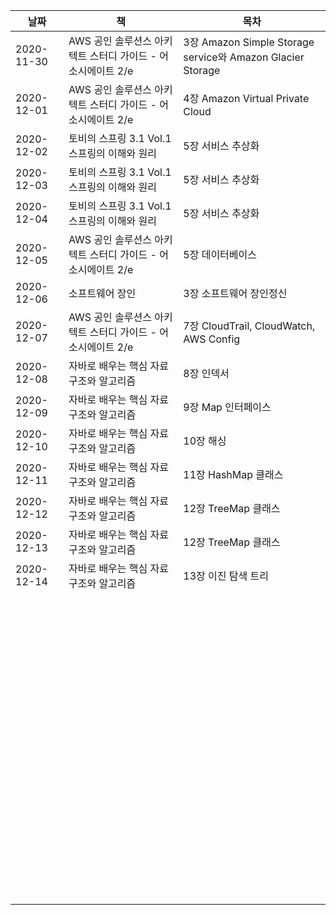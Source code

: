 | 날짜       | 책                                                          | 목차                                                       |
| ---------- | ----------------------------------------------------------- | ---------------------------------------------------------- |
| 2020-11-30 | AWS 공인 솔루션스 아키텍트 스터디 가이드 - 어소시에이트 2/e | 3장 Amazon Simple Storage service와 Amazon Glacier Storage |
| 2020-12-01 | AWS 공인 솔루션스 아키텍트 스터디 가이드 - 어소시에이트 2/e | 4장 Amazon Virtual Private Cloud                           |
| 2020-12-02 | 토비의 스프링 3.1 Vol.1 스프링의 이해와 원리                | 5장 서비스 추상화                                          |
| 2020-12-03 | 토비의 스프링 3.1 Vol.1 스프링의 이해와 원리                | 5장 서비스 추상화                                          |
| 2020-12-04 | 토비의 스프링 3.1 Vol.1 스프링의 이해와 원리                | 5장 서비스 추상화                                          |
| 2020-12-05 | AWS 공인 솔루션스 아키텍트 스터디 가이드 - 어소시에이트 2/e | 5장 데이터베이스                                           |
| 2020-12-06 | 소프트웨어 장인                                             | 3장 소프트웨어 장인정신                                    |
| 2020-12-07 | AWS 공인 솔루션스 아키텍트 스터디 가이드 - 어소시에이트 2/e | 7장 CloudTrail, CloudWatch, AWS Config                     |
| 2020-12-08 | 자바로 배우는 핵심 자료구조와 알고리즘                      | 8장 인덱서                                                 |
| 2020-12-09 | 자바로 배우는 핵심 자료구조와 알고리즘                      | 9장 Map 인터페이스                                         |
| 2020-12-10 | 자바로 배우는 핵심 자료구조와 알고리즘                      | 10장 해싱                                                  |
| 2020-12-11 | 자바로 배우는 핵심 자료구조와 알고리즘                      | 11장 HashMap 클래스                                        |
| 2020-12-12 | 자바로 배우는 핵심 자료구조와 알고리즘                      | 12장 TreeMap 클래스                                        |
| 2020-12-13 | 자바로 배우는 핵심 자료구조와 알고리즘                      | 12장 TreeMap 클래스                                        |
| 2020-12-14 | 자바로 배우는 핵심 자료구조와 알고리즘                      | 13장 이진 탐색 트리                                        |
|            |                                                             |                                                            |
|            |                                                             |                                                            |
|            |                                                             |                                                            |
|            |                                                             |                                                            |
|            |                                                             |                                                            |
|            |                                                             |                                                            |
|            |                                                             |                                                            |
|            |                                                             |                                                            |
|            |                                                             |                                                            |
|            |                                                             |                                                            |
|            |                                                             |                                                            |
|            |                                                             |                                                            |
|            |                                                             |                                                            |
|            |                                                             |                                                            |
|            |                                                             |                                                            |
|            |                                                             |                                                            |
|            |                                                             |                                                            |
|            |                                                             |                                                            |
|            |                                                             |                                                            |
|            |                                                             |                                                            |
|            |                                                             |                                                            |
|            |                                                             |                                                            |
|            |                                                             |                                                            |
|            |                                                             |                                                            |
|            |                                                             |                                                            |
|            |                                                             |                                                            |
|            |                                                             |                                                            |
|            |                                                             |                                                            |
|            |                                                             |                                                            |
|            |                                                             |                                                            |
|            |                                                             |                                                            |
|            |                                                             |                                                            |
|            |                                                             |                                                            |
|            |                                                             |                                                            |
|            |                                                             |                                                            |
|            |                                                             |                                                            |
|            |                                                             |                                                            |
|            |                                                             |                                                            |
|            |                                                             |                                                            |
|            |                                                             |                                                            |
|            |                                                             |                                                            |
|            |                                                             |                                                            |
|            |                                                             |                                                            |
|            |                                                             |                                                            |
|            |                                                             |                                                            |
|            |                                                             |                                                            |
|            |                                                             |                                                            |
|            |                                                             |                                                            |
|            |                                                             |                                                            |
|            |                                                             |                                                            |
|            |                                                             |                                                            |
|            |                                                             |                                                            |
|            |                                                             |                                                            |
|            |                                                             |                                                            |
|            |                                                             |                                                            |
|            |                                                             |                                                            |
|            |                                                             |                                                            |
|            |                                                             |                                                            |
|            |                                                             |                                                            |
|            |                                                             |                                                            |
|            |                                                             |                                                            |
|            |                                                             |                                                            |
|            |                                                             |                                                            |
|            |                                                             |                                                            |
|            |                                                             |                                                            |
|            |                                                             |                                                            |
|            |                                                             |                                                            |
|            |                                                             |                                                            |
|            |                                                             |                                                            |
|            |                                                             |                                                            |
|            |                                                             |                                                            |
|            |                                                             |                                                            |
|            |                                                             |                                                            |
|            |                                                             |                                                            |
|            |                                                             |                                                            |
|            |                                                             |                                                            |
|            |                                                             |                                                            |
|            |                                                             |                                                            |
|            |                                                             |                                                            |
|            |                                                             |                                                            |
|            |                                                             |                                                            |
|            |                                                             |                                                            |
|            |                                                             |                                                            |

